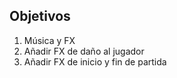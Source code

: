 ## Objetivos

1. Música y FX
2. Añadir FX de daño al jugador
3. Añadir FX de inicio y fin de partida

